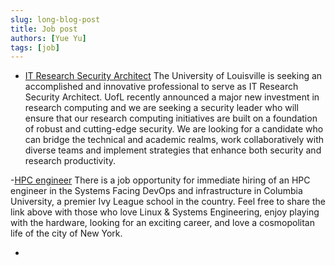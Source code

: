 ```yaml
---
slug: long-blog-post
title: Job post
authors: [Yue Yu]
tags: [job]
---
```



- [IT Research Security Architect](https://uofl.wd1.myworkdayjobs.com/en-US/UofLCareerSite/job/IT-Research-Security-Architect_R106042)
The University of Louisville is seeking an accomplished and innovative professional to serve as IT Research Security Architect. UofL recently announced a major new investment in research computing and we are seeking a security leader who will ensure that our research computing initiatives are built on a foundation of robust and cutting-edge security. We are looking for a candidate who can bridge the technical and academic realms, work collaboratively with diverse teams and implement strategies that enhance both security and research productivity.

-[HPC engineer](https://opportunities.columbia.edu/jobs/senior-systems-engineer-columbia-university-medical-center-new-york-united-states)
There is a job opportunity for immediate hiring of an HPC engineer in the Systems Facing DevOps and infrastructure in Columbia University, a premier Ivy League school in the country. Feel free to share the link above with those who love Linux & Systems Engineering, enjoy playing with the hardware, looking for an exciting career, and love a cosmopolitan life of the city of New York.

-
